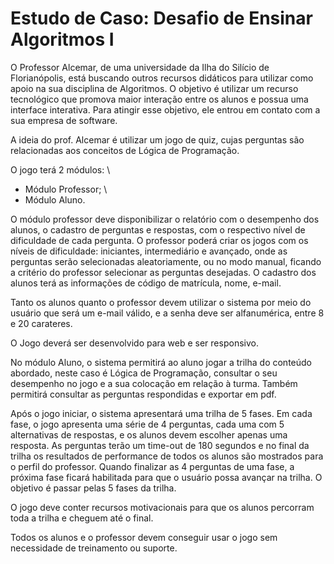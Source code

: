 # Estudo de Caso: Desafio de Ensinar Algoritmos I

O Professor Alcemar, de uma universidade da Ilha do Silício de Florianópolis, está
buscando outros recursos didáticos para utilizar como apoio na sua disciplina de
Algoritmos. O objetivo é utilizar um recurso tecnológico que promova maior interação
entre os alunos e possua uma interface interativa. Para atingir esse objetivo, ele entrou
em contato com a sua empresa de software.

A ideia do prof. Alcemar é utilizar um jogo de quiz, cujas perguntas são relacionadas
aos conceitos de Lógica de Programação. 

O jogo terá 2 módulos: \
- Módulo Professor; \
- Módulo Aluno.

O módulo professor deve disponibilizar o relatório com o desempenho dos alunos, o
cadastro de perguntas e respostas, com o respectivo nível de dificuldade de cada
pergunta. O professor poderá criar os jogos com os níveis de dificuldade: iniciantes,
intermediário e avançado, onde as perguntas serão selecionadas aleatoriamente, ou no
modo manual, ficando a critério do professor selecionar as perguntas desejadas.
O cadastro dos alunos terá as informações de código de matrícula, nome, e-mail. 

Tanto os alunos quanto o professor devem utilizar o sistema por meio do usuário que
será um e-mail válido, e a senha deve ser alfanumérica, entre 8 e 20 carateres.

O Jogo deverá ser desenvolvido para web e ser responsivo.

No módulo Aluno, o sistema permitirá ao aluno jogar a trilha do conteúdo abordado,
neste caso é Lógica de Programação, consultar o seu desempenho no jogo e a sua
colocação em relação à turma. Também permitirá consultar as perguntas respondidas
e exportar em pdf.

Após o jogo iniciar, o sistema apresentará uma trilha de 5 fases. Em cada fase, o jogo
apresenta uma série de 4 perguntas, cada uma com 5 alternativas de respostas, e os
alunos devem escolher apenas uma resposta. As perguntas terão um time-out de 180
segundos e no final da trilha os resultados de performance de todos os alunos são
mostrados para o perfil do professor. Quando finalizar as 4 perguntas de uma fase, a
próxima fase ficará habilitada para que o usuário possa avançar na trilha. O objetivo é
passar pelas 5 fases da trilha.

O jogo deve conter recursos motivacionais para que os alunos percorram toda a trilha e
cheguem até o final.

Todos os alunos e o professor devem conseguir usar o jogo sem necessidade de
treinamento ou suporte.